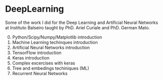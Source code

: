 # DeepLearning
Some of the work I did for the Deep Learning and Artificial Neural Networks at Instituto Balseiro taught by PhD. Ariel Curiale and PhD. German Mato.

  0. Python/Scipy/Numpy/Matplotlib introduction
  0. Machine Learning techinques introduction
  0. Artificial Neural Networks introduction
  0. TensorFlow introduction
  0. Keras introduction
  0. Complex excercises with keras
  0. Tree and embedings techiniques (ML)
  0. Recurrent Neural Networks
